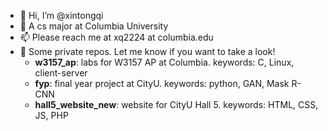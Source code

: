 - 👋 Hi, I’m @xintongqi
- 🌱 A cs major at Columbia University
- 📫 Please reach me at xq2224 at columbia.edu
- 🙂 Some private repos. Let me know if you want to take a look!
  -  **w3157_ap**: labs for W3157 AP at Columbia. keywords: C, Linux, client-server
  -  **fyp**: final year project at CityU. keywords: python, GAN, Mask R-CNN
  -  **hall5_website_new**: website for CityU Hall 5. keywords: HTML, CSS, JS, PHP

<!---
xintongqi/xintongqi is a ✨ special ✨ repository because its `README.md` (this file) appears on your GitHub profile.
You can click the Preview link to take a look at your changes.
--->
